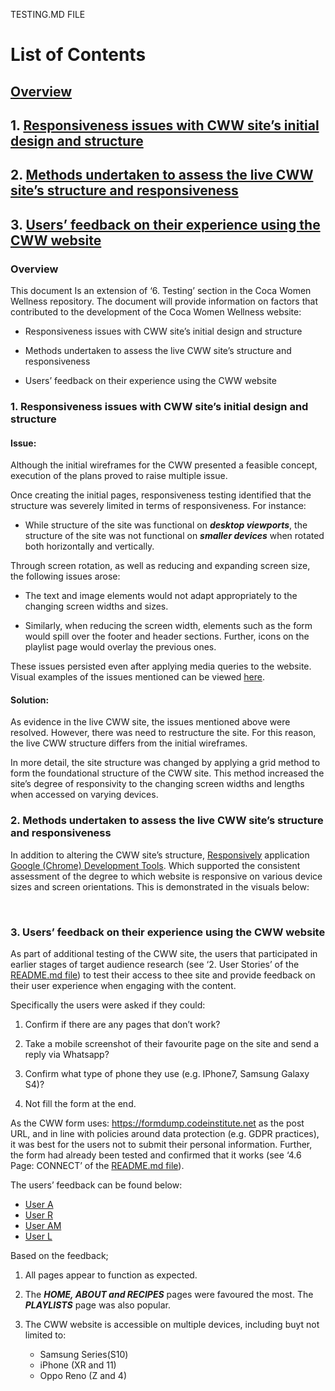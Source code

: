 TESTING.MD FILE

# List of Contents

## [Overview](#Overview)

## 1. [Responsiveness issues with CWW site’s initial design and structure](#1-Responsiveness-issues-with-CWW-site’s-initial-designand-structure)

## 2. [Methods undertaken to assess the live CWW site’s structure and responsiveness](#2-Methods-undertaken-to-assess-the-live-CWW-sites-structure-and-responsiveness)

## 3. [Users’ feedback on their experience using the CWW website](#3-Users-feedback-on-their-experience-using-the-CWW-website)



### Overview

This document Is an extension of ‘6. Testing’ section in the Coca Women Wellness repository. The document will provide information on factors that contributed to the development of the Coca Women Wellness website: 

- Responsiveness issues with CWW site’s initial design and structure

- Methods undertaken to assess the live CWW site’s structure and responsiveness

- Users’ feedback on their experience using the CWW website

### 1. Responsiveness issues with CWW site’s initial design and structure

#### **Issue:**

Although the initial wireframes for the CWW presented a feasible concept, execution of the plans proved to raise multiple issue. 

Once creating the initial pages, responsiveness testing identified that the structure was severely limited in terms of responsiveness. For instance: 

- While structure of the site was functional on **_desktop viewports_**, the structure of the site was not functional on **_smaller devices_** when rotated both horizontally and vertically. 

Through screen rotation, as well as reducing and expanding screen size, the following issues arose: 

- The text and image elements would not adapt appropriately to the changing screen widths and sizes. 

- Similarly, when reducing the screen width, elements such as the form would spill over the footer and header sections. Further, icons on the playlist page would overlay the previous ones.

These issues persisted even after applying media queries to the website. Visual examples of the issues mentioned can be viewed [here](). 

#### **Solution:** 

As evidence in the live CWW site, the issues mentioned above were resolved. However, there was need to restructure the site. For this reason, the live CWW structure differs from the initial wireframes. 

In more detail, the site structure was changed by applying a grid method to form the foundational structure of the CWW site. This method increased the site’s degree of responsivity to the changing screen widths and lengths when accessed on varying devices.

### 2. Methods undertaken to assess the live CWW site’s structure and responsiveness

In addition to altering the CWW site’s structure, [Responsively](https://responsively.app/download) application [Google (Chrome) Development Tools](https://developer.chrome.com/docs/devtools/open/). Which supported the consistent assessment of the degree to which website is responsive on various device sizes and screen orientations. This is demonstrated in the visuals below: 

 ![]()
 ![]()
 ![]()
 ![]()
 ![]()
 ![]()


### 3. Users’ feedback on their experience using the CWW website

As part of additional testing of the CWW site, the users that participated in earlier stages of target audience research (see ‘2. User Stories’ of the [README.md file](https://github.com/SOlaCoder005/coca-women-wellness/blob/master/README.md)) to test their access to thee site and provide feedback on their user experience when engaging with the content. 

Specifically the users were asked if they could: 

1. Confirm if there are any pages that don’t work?

2. Take a mobile screenshot of their favourite page on the site and send a reply via Whatsapp? 

3.  Confirm what type of phone they use (e.g. IPhone7, Samsung Galaxy S4)?

4. Not fill the form at the end. 

As the CWW form uses: https://formdump.codeinstitute.net as the post URL, and in line with policies around data protection (e.g. GDPR practices), it was best for the users not to submit their personal information. Further, the form had already been tested and confirmed that it works (see ‘4.6 Page: CONNECT’ of the [README.md file](https://github.com/SOlaCoder005/coca-women-wellness/blob/master/README.md)).

The users’ feedback can be found below: 

- [User A](/assets/images/testing-evidence/userafeedback.PNG) 
- [User R](/assets/images/testing-evidence/userrfeedback.PNG) 
- [User AM](/assets/images/testing-evidence/useramfeedback.PNG) 
- [User L](/assets/images/testing-evidence/userlfeedback.PNG) 

Based on the feedback;

1. All pages appear to function as expected.

2. The **_HOME, ABOUT and RECIPES_** pages were favoured the most. The **_PLAYLISTS_** page was also popular. 

3. The CWW website is accessible on multiple devices, including buyt not limited to: 

    - Samsung Series(S10) 
    - iPhone (XR and 11)
    - Oppo Reno (Z and 4) 
